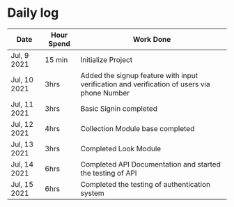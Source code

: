 # Daily log

| Date         | Hour Spend | Work Done                                                                                   |
| ------------ | ---------- | ------------------------------------------------------------------------------------------- |
| Jul, 9 2021  | 15 min     | Initialize Project                                                                          |
| Jul, 10 2021 | 3hrs       | Added the signup feature with input verification and verification of users via phone Number |
| Jul, 11 2021 | 3hrs       | Basic Signin completed                                                                      |
| Jul, 12 2021 | 4hrs       | Collection Module base completed                                                            |
| Jul, 13 2021 | 3hrs       | Completed Look Module                                                                       |
| Jul, 14 2021 | 6hrs       | Completed API Documentation and started the testing of API                                  |
| Jul, 15 2021 | 6hrs       | Completed the testing of authentication system                                              |
